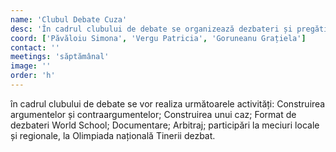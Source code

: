 ```yaml
---
name: 'Clubul Debate Cuza'
desc: 'În cadrul clubului de debate se organizează dezbateri și pregătiri pentru participare la competiții și concursuri.'
coord: ['Păvăloiu Simona', 'Vergu Patricia', 'Goruneanu Grațiela']
contact: ''
meetings: 'săptămânal'
image: ''
order: 'h'
---
```


în cadrul clubului de debate se vor
realiza următoarele activități:
Construirea argumentelor și contraargumentelor;
Construirea unui caz;
Format de dezbateri World School;
Documentare;
Arbitraj;
participări la meciuri locale și regionale, la Olimpiada națională Tinerii dezbat.